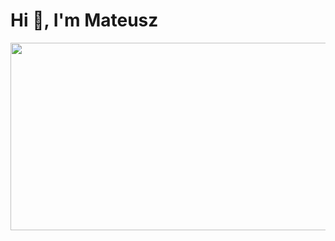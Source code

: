 <h1 align="left">Hi 👋, I'm Mateusz</h1>


<a href="https://www.gitanimals.org/en_US?utm_medium=image&utm_source=zmaati&utm_content=farm">
<img
  src="https://render.gitanimals.org/farms/zmaati"
  width="600"
  height="300"
/>
</a>
